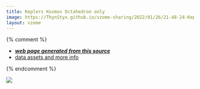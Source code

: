 ```yaml
---
title: Keplers Kosmos Octahedron only
image: https://ThynStyx.github.io/vzome-sharing/2022/01/26/21-48-24-Keplers-Kosmos-Octahedron-only/Keplers-Kosmos-Octahedron-only.png
layout: vzome
---
```


{% comment %}
 - [***web page generated from this source***][post]
 - [data assets and more info][github]

[post]: <https://ThynStyx.github.io/vzome-sharing/2022/01/26/Keplers-Kosmos-Octahedron-only-21-48-24.html>
[github]: <https://github.com/ThynStyx/vzome-sharing/tree/main/2022/01/26/21-48-24-Keplers-Kosmos-Octahedron-only/>
{% endcomment %}

<vzome-viewer style="width: 100%; height: 65vh;"
       src="https://ThynStyx.github.io/vzome-sharing/2022/01/26/21-48-24-Keplers-Kosmos-Octahedron-only/Keplers-Kosmos-Octahedron-only.vZome" >
  <img src="https://ThynStyx.github.io/vzome-sharing/2022/01/26/21-48-24-Keplers-Kosmos-Octahedron-only/Keplers-Kosmos-Octahedron-only.png" />
</vzome-viewer>